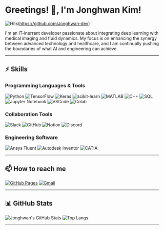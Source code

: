 # Greetings! 👋, I'm Jonghwan Kim!

![Hits](https://hits.seeyoufarm.com/api/count/incr/badge.svg?url=https://github.com/Jonghwan-dev)(https://github.com/Jonghwan-dev)

I'm an IT-inerrant developer passionate about integrating deep learning with medical imaging and fluid dynamics. My focus is on enhancing the synergy between advanced technology and healthcare, and I am continually pushing the boundaries of what AI and engineering can achieve.

---

## ⚡ Skills

### Programming Languages & Tools
![Python](https://img.shields.io/badge/-Python-3776AB?logo=python&logoColor=white&style=flat)
![TensorFlow](https://img.shields.io/badge/-TensorFlow-FF6F00?logo=tensorflow&logoColor=white&style=flat)
![Keras](https://img.shields.io/badge/-Keras-D00000?logo=keras&logoColor=white&style=flat)
![scikit-learn](https://img.shields.io/badge/-scikit--learn-F7931E?logo=scikit-learn&logoColor=white&style=flat)
![MATLAB](https://img.shields.io/badge/-MATLAB-0076A8?logo=matlab&logoColor=white&style=flat)
![C++](https://img.shields.io/badge/-C++-00599C?logo=cplusplus&logoColor=white&style=flat)
![SQL](https://img.shields.io/badge/-SQL-4479A1?logo=mysql&logoColor=white&style=flat)
![Jupyter Notebook](https://img.shields.io/badge/-Jupyter%20Notebook-F37626?logo=jupyter&logoColor=white&style=flat)
![VSCode](https://img.shields.io/badge/-VSCode-007ACC?logo=visualstudiocode&logoColor=white&style=flat)
![Colab](https://img.shields.io/badge/-Colab-F9AB00?logo=googlecolab&logoColor=white&style=flat)

### Collaboration Tools
![Slack](https://img.shields.io/badge/-Slack-4A154B?logo=slack&logoColor=white&style=flat)
![GitHub](https://img.shields.io/badge/-GitHub-181717?logo=github&logoColor=white&style=flat)
![Notion](https://img.shields.io/badge/-Notion-000000?logo=notion&logoColor=white&style=flat)
![Discord](https://img.shields.io/badge/-Discord-5865F2?logo=discord&logoColor=white&style=flat)

### Engineering Software
![Ansys Fluent](https://img.shields.io/badge/-Ansys%20Fluent-FF0000?logo=ansys&logoColor=white&style=flat)
![Autodesk Inventor](https://img.shields.io/badge/-Autodesk%20Inventor-0696D7?logo=autodesk&logoColor=white&style=flat)
![CATIA](https://img.shields.io/badge/-CATIA-052558?logo=dassaultsystemes&logoColor=white&style=flat)

---

## 📫 How to reach me
[![GitHub Pages](https://img.shields.io/badge/Blog-GitHub%20Pages-blue?logo=githubpages&logoColor=white&style=flat)](https://jonghwan-dev.github.io/)
[![Gmail](https://img.shields.io/badge/Gmail-D14836?logo=gmail&logoColor=white&style=flat)](mailto:kjh00012120@gmail.com)

---

## 📊 GitHub Stats
![Jonghwan's GitHub Stats](https://github-readme-stats.vercel.app/api?username=Jonghwan-dev&show_icons=true&theme=radical&count_private=true)
![Top Langs](https://github-readme-stats.vercel.app/api/top-langs/?username=Jonghwan-dev&layout=compact&theme=radical&langs_count=8)

---

